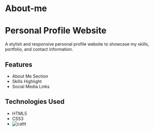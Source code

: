 # About-me
# Personal Profile Website

A stylish and responsive personal profile website to showcase my skills, portfolio, and contact information.

## Features
- About Me Section
- Skills Highlight
- Social Media Links

## Technologies Used
- HTML5
- CSS3
- ![cattt](https://github.com/user-attachments/assets/c5e9c4b0-0688-48d2-aedc-352417f72f6c)



